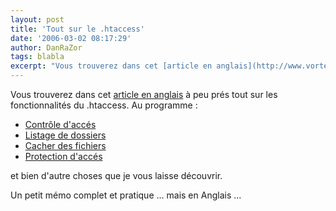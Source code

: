 ```yaml
---
layout: post
title: 'Tout sur le .htaccess'
date: '2006-03-02 08:17:29'
author: DanRaZor
tags: blabla
excerpt: "Vous trouverez dans cet [article en anglais](http://www.vortexmind.net/index.php/2006-02-26-apache-htaccess-tweaking-tutorial/) à peu prés tout sur les fonctionnalités du .htaccess.     \nAu programme :  \n  \n* [Contrôle d'accés](http://www.vortexmind.net/index.php/2006-02-26-apache-htaccess-tweaking-tutorial/#1)   * [Listage de      …"
---
```


Vous trouverez dans cet [article en anglais](http://www.vortexmind.net/index.php/2006-02-26-apache-htaccess-tweaking-tutorial/) à peu prés tout sur les fonctionnalités du .htaccess.
Au programme :

* [Contrôle d'accés](http://www.vortexmind.net/index.php/2006-02-26-apache-htaccess-tweaking-tutorial/#1)
* [Listage de dossiers](http://www.vortexmind.net/index.php/2006-02-26-apache-htaccess-tweaking-tutorial/#2)
* [Cacher des fichiers](http://www.vortexmind.net/index.php/2006-02-26-apache-htaccess-tweaking-tutorial/#4)
* [Protection d'accés](http://www.vortexmind.net/index.php/2006-02-26-apache-htaccess-tweaking-tutorial/#11)

et bien d'autre choses que je vous laisse découvrir.

Un petit mémo complet et pratique ... mais en Anglais ...
